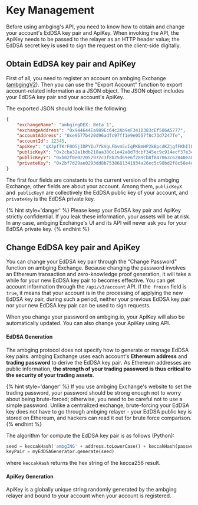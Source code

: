 
# Key Management

Before using ambging's API, you need to know how to obtain and change your account's EdDSA key pair and ApiKey. When invoking the API, the ApiKey needs to be passed to the relayer as an HTTP header value; the EdDSA secret key is used to sign the request on the client-side digitally.

## Obtain EdDSA key pair and ApiKey


First of all, you need to register an account on ambging Exchange ([ambgingV2](https://exchange.ambging.io)). Then you can use the "Export Account" function to export account-related information as a JSON object. The JSON object includes your EdDSA key pair and your account's ApiKey.

The exported JSON should look like the following:

```json
{
    "exchangeName": "ambgingDEX: Beta 1",
    "exchangeAddress": "0x944644Ea989Ec64c2Ab9eF341D383cEf586A5777",
    "accountAddress": "0xe9577b420d96adfc97ff1e9e0557f8c73d7247fe",
    "accountId": 12345,
    "apiKey": "qXJpfTKrF0O5jIDPYIu7YkVgLFbvm5uIgPKBmHP2kBpcdKZjgfFKhIlE8evo9lKa",
    "publicKeyX": "0x2cba32a1bdb218aa380c1e42a8d7dcbf345ec9c914ecf37e34006b34260d1981",
    "publicKeyY": "0xb02f0e022052972c3f8b25d69e6f289cb8f847063c62840ea880089b2dc096e",
    "privateKey": "0x2bf7d29ae0293dd8b7538681341934a26ec5c98bd2f8c58e4d67bbede05d1b7"
}
```

The first four fields are constants to the current version of the ambging Exchange; other fields are about your account. Among them, `publicKeyX` and` publicKeyY`  are collectively the EdDSA public key of your account, and `privateKey` is the EdDSA private key.


{% hint style='danger' %}
Please keep your EdDSA key pair and ApiKey strictly confidential. If you leak these information, your assets will be at risk.
In any case, ambging Exchange's UI and its API will never ask you for your EdDSA private key.
{% endhint %}


## Change EdDSA key pair and ApiKey

You can change your EdDSA key pair through the "Change Password" function on ambging Exchange. Because changing the password involves an Ethereum transaction and zero-knowledge proof generation, it will take a while for your new EdDSA key pair to becomes effective. You can get account information through the `/api/v3/account` API. If the` frozen` field is `true`, it means that your account is in the processing of applying the new EdDSA key pair, during such a period, neither your previous EdDSA key pair nor your new EdDSA key pair can be used to sign requests.

When you change your password on ambging.io, your ApiKey will also be automatically updated.  You can also change your ApiKey using  API.

#### EdDSA Generation
The ambging protocol does not specify how to generate or manage  EdDSA key pairs. ambging Exchange uses each account's **Ethereum address** and **trading password** to derive the EdDSA key pair.
As Ethereum addresses are public information, **the strength of your trading password is thus critical to the security of your trading assets**.


{% hint style='danger' %}
If you use ambging Exchange's website to set the trading password, your password should be strong enough not to worry about being brute-forced; otherwise, you need to be careful not to use a simple password. Unlike a centralized exchange, brute-forcing your EdDSA key does not have to go through ambging relayer - your EdDSA public key is stored on Ethereum, and hackers can read it out for brute force comparison.
{% endhint %}


The algorithm for compute the EdDSA key pair is as follows (Python):

```python
seed = keccakHash('ambgING' + address.toLowerCase() + keccakHash(password))
keyPair = myEdDSAGenerator.generate(seed)
```
where `keccakHash` returns the hex string of the kecca256 result.


#### ApiKey Generation

ApiKey is a globally unique string randomly generated by the ambging relayer and bound to your account when your account is registered.